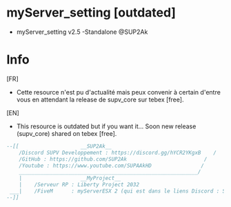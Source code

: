 # myServer_setting [outdated]

- myServer_setting v2.5 -Standalone @SUP2Ak

# __Info__

[FR]

 - Cette resource n'est pu d'actualité mais peux convenir à certain d'entre vous en attendant la release de supv_core sur tebex [free].

[EN]

 - This resource is outdated but if you want it... Soon new release (supv_core) shared on tebex [free].

```lua
--[[					__SUP2Ak__                            
    /Discord SUPV Developpement : https://discord.gg/hYCR2YKgxB    /  
    /GitHub : https://github.com/SUP2Ak	                        /   
    /Youtube : https://www.youtube.com/SUPAAkHD                /
    __________________________________________________________/
    |                   __MyProject__
    |    /Serveur RP : Liberty Project 2032
 ___|    /FiveM      : myServerESX 2 (qui est dans le liens Discord : SUPV)					  
--]]
```
